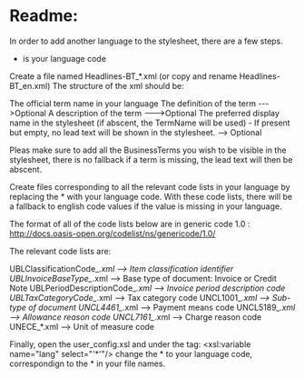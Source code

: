 # Readme:

In order to add another language to the stylesheet, there are a few steps.

* is your language code

Create a file named Headlines-BT_*.xml (or copy and rename Headlines-BT_en.xml)
The structure of the xml should be:

<Semantic Model>
	<BusinessTerm id= "BT or BG code">
		<TermName> The official term name in your language </Termname>
		<Definition> The definition of the term </Definition> --->Optional
		<Description> A description of the term </Description> --->Optional
		<DisplayName> The preferred display name in the stylesheet (if abscent, the TermName will be used) - If present but empty, no lead text will be shown in the stylesheet. </DisplayName> --> Optional
	</BusinessTerm>
</Semantic Model>

Pleas make sure to add all the BusinessTerms you wish to be visible in the stylesheet, there is no fallback if a term is missing, the lead text will then be abscent.

Create files corresponding to all the relevant code lists in your language by replacing the * with your language code. 
With these code lists, there will be a fallback to english code values if the value is missing in your language.

The format of all of the code lists below are in generic code 1.0 : http://docs.oasis-open.org/codelist/ns/genericode/1.0/

The relevant code lists are:

UBLClassificationCode_*.xml --> Item classification identifier
UBLInvoiceBaseType_*.xml --> Base type of document: Invoice or Credit Note
UBLPeriodDescriptionCode_*.xml --> Invoice period description code
UBLTaxCategoryCode_*.xml --> Tax category code
UNCL1001_*.xml --> Sub-type of document
UNCL4461_*.xml --> Payment means code
UNCL5189_*.xml --> Allowance reason code
UNCL7161_*.xml --> Charge reason code
UNECE_*.xml --> Unit of measure code


Finally, open the user_config.xsl and under the tag: <xsl:variable name="lang" select="'*'"/> change the * to your language code, correspondign to the * in your file names.